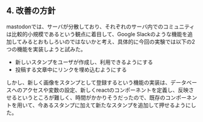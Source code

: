 ## 4. 改善の方針

mastodonでは、サーバが分散しており、それぞれのサーバ内でのコミュニティは比較的小規模であるという観点に着目して、Google Slackのような機能を追加してみるとおもしろいのではないかと考え、具体的に今回の実験では以下の2つの機能を実装しようと試みた。

- 新しいスタンプをユーザが作成し、利用できるようにする
- 投稿する文章中にリンクを埋め込むようにする


しかし、新しく画像をスタンプとして登録するという機能の実装は、データベースへのアクセスや変数の設定、新しくreactのコンポーネントを定義し、反映させるというところが難しく、時間がかかりそうだったので、既存のコンポーネントを用いて、今あるスタンプに加えて新たなスタンプを追加して押せるようにした。